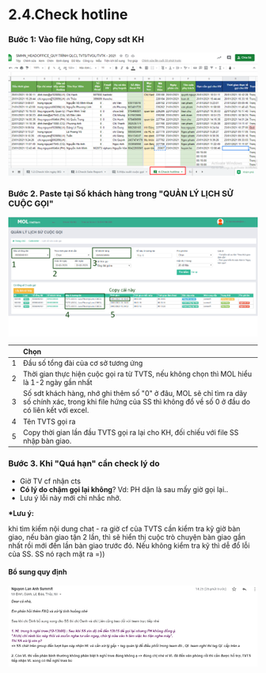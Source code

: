 # 2.4.Check hotline

### Bước 1: Vào file hứng, **Copy sdt KH** 

![](../../.gitbook/assets/5%20%282%29.png)

### Bước 2. Paste tại Số khách hàng trong "QUẢN LÝ LỊCH SỬ CUỘC GỌI" 

![](../../.gitbook/assets/4%20%281%29.png)

|  | Chọn |
| :--- | :--- |
| 1 | Đầu số tổng đài của cơ sở tương ứng |
| 2 | Thời gian thực hiện cuộc gọi ra từ TVTS, nếu không chọn thì MOL hiểu là 1-2 ngày gần nhất |
| 3 | Số sdt khách hàng, nhớ ghi thêm số "0" ở đâu, MOL sẽ chỉ tìm ra dãy số chính xác, trong khi file hứng của SS thì không đổ về số 0 ở đầu do có liên kết với excel. |
| 4 | Tên TVTS gọi ra |
| 5 | Copy thời gian lần đầu TVTS gọi ra lại cho KH, đối chiếu với file SS nhập bàn giao.  |

### Bước 3. Khi "Quá hạn" cần check lý do

* Giờ TV cf nhận cts
* **Có lý do chậm gọi lại không**? Vd: PH dặn là sau mấy giờ gọi lại..
* Lưu ý lỗi này mới chỉ nhắc nhở.

**\*Lưu ý:**

 khi tìm kiếm nội dung chat - ra giờ cf của TVTS cần kiểm tra kỹ giờ bàn giao, nếu bàn giao tận 2 lần, thì sẽ hiển thị cuộc trò chuyện bàn giao gần nhất rồi mới đến lần bàn giao trước đó. Nếu không kiểm tra kỹ thì dễ đổ lỗi của SS. SS nó rạch mặt ra =\)\)

#### Bổ sung quy định

![](../../.gitbook/assets/bsung-quy-dinh-truc-hotline.png)

